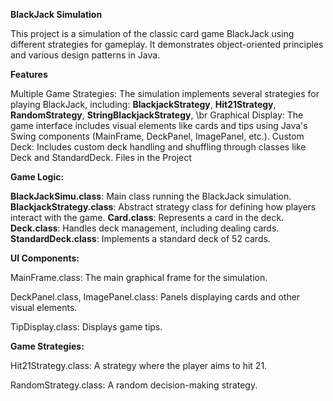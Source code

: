 **BlackJack Simulation**

This project is a simulation of the classic card game BlackJack using different strategies for gameplay. It demonstrates object-oriented principles and various design patterns in Java.

**Features**

Multiple Game Strategies: The simulation implements several strategies for playing BlackJack, including:
**BlackjackStrategy**, 
**Hit21Strategy**, 
**RandomStrategy**, 
**StringBlackjackStrategy**, \br
Graphical Display: The game interface includes visual elements like cards and tips using Java's Swing components (MainFrame, DeckPanel, ImagePanel, etc.).
Custom Deck: Includes custom deck handling and shuffling through classes like Deck and StandardDeck.
Files in the Project

**Game Logic:**

**BlackJackSimu.class**: Main class running the BlackJack simulation.
**BlackjackStrategy.class**: Abstract strategy class for defining how players interact with the game.
**Card.class**: Represents a card in the deck.
**Deck.class**: Handles deck management, including dealing cards.
**StandardDeck.class**: Implements a standard deck of 52 cards.

**UI Components:**

MainFrame.class: The main graphical frame for the simulation.

DeckPanel.class, ImagePanel.class: Panels displaying cards and other visual elements.

TipDisplay.class: Displays game tips.

**Game Strategies:**

Hit21Strategy.class: A strategy where the player aims to hit 21.

RandomStrategy.class: A random decision-making strategy.
